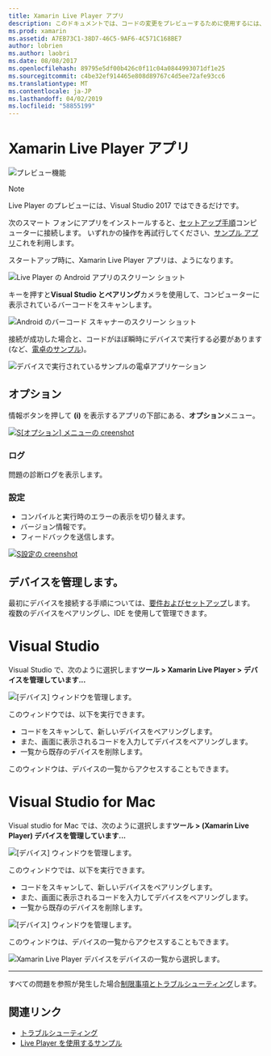 ```yaml
---
title: Xamarin Live Player アプリ
description: このドキュメントでは、コードの変更をプレビューするために使用するには、アプリがデバイスで live Xamarin Live Player について説明します。 これは、セットアップ、サンプル、ログ、デバイスの管理の設定について説明します。
ms.prod: xamarin
ms.assetid: A7EB73C1-38D7-46C5-9AF6-4C571C168BE7
author: lobrien
ms.author: laobri
ms.date: 08/08/2017
ms.openlocfilehash: 89795e5df00b426c0f11c04a0844993071df1e25
ms.sourcegitcommit: c4be32ef914465e808d89767c4d5ee72afe93cc6
ms.translationtype: MT
ms.contentlocale: ja-JP
ms.lasthandoff: 04/02/2019
ms.locfileid: "58855199"
---
```

# <a name="xamarin-live-player-app"></a>Xamarin Live Player アプリ

![プレビュー機能](~/media/shared/preview.png)

> [!NOTE]
> Live Player のプレビューには、Visual Studio 2017 ではできるだけです。

次のスマート フォンにアプリをインストールすると、[セットアップ手順](~/tools/live-player/install.md)コンピューターに接続します。 いずれかの操作を再試行してください、[サンプル アプリ](~/tools/live-player/samples.md)これを利用します。

スタートアップ時に、Xamarin Live Player アプリは、ようになります。

![Live Player の Android アプリのスクリーン ショット](player-images/app-android-sml.png)

キーを押すと**Visual Studio とペアリング**カメラを使用して、コンピューターに表示されているバーコードをスキャンします。

![Android のバーコード スキャナーのスクリーン ショット](player-images/scan-android-sml.png)

接続が成功した場合と、コードがほぼ瞬時にデバイスで実行する必要があります (など、[電卓のサンプル](https://developer.xamarin.com/samples/mobile/LivePlayer/BasicCalculator))。

![デバイスで実行されているサンプルの電卓アプリケーション](player-images/basic-calculator-sml.png)

## <a name="options"></a>オプション

情報ボタンを押して **(i)** を表示するアプリの下部にある、**オプション**メニュー。

[![S[オプション] メニューの creenshot](player-images/options-sml.png)](player-images/options.png#lightbox)

### <a name="logs"></a>ログ

問題の診断ログを表示します。

### <a name="settings"></a>設定

- コンパイルと実行時のエラーの表示を切り替えます。
- バージョン情報です。
- フィードバックを送信します。

[![S設定の creenshot](player-images/settings-sml.png)](player-images/settings.png#lightbox)

## <a name="managing-devices"></a>デバイスを管理します。

最初にデバイスを接続する手順については、[要件およびセットアップ](~/tools/live-player/install.md)します。 複数のデバイスをペアリングし、IDE を使用して管理できます。

# [<a name="visual-studio"></a>Visual Studio](#tab/windows)

Visual Studio で、次のように選択します**ツール > Xamarin Live Player > デバイスを管理しています...**

![[デバイス] ウィンドウを管理します。](player-images/manage-tools-menu-vs.png)

このウィンドウでは、以下を実行できます。

- コードをスキャンして、新しいデバイスをペアリングします。
- また、画面に表示されるコードを入力してデバイスをペアリングします。
- 一覧から既存のデバイスを削除します。

このウィンドウは、デバイスの一覧からアクセスすることもできます。

# [<a name="visual-studio-for-mac"></a>Visual Studio for Mac](#tab/macos)

Visual studio for Mac では、次のように選択します**ツール > (Xamarin Live Player) デバイスを管理しています...**

![[デバイス] ウィンドウを管理します。](player-images/manage-tools-menu.png)

このウィンドウでは、以下を実行できます。

- コードをスキャンして、新しいデバイスをペアリングします。
- また、画面に表示されるコードを入力してデバイスをペアリングします。
- 一覧から既存のデバイスを削除します。

![[デバイス] ウィンドウを管理します。](player-images/manage.png)

このウィンドウは、デバイスの一覧からアクセスすることもできます。

![Xamarin Live Player デバイスをデバイスの一覧から選択します。](player-images/manage-device-menu.png)

-----

すべての問題を参照が発生した場合[制限事項とトラブルシューティング](~/tools/live-player/troubleshooting.md)します。

## <a name="related-links"></a>関連リンク

- [トラブルシューティング](~/tools/live-player/troubleshooting.md)
- [Live Player を使用するサンプル](https://developer.xamarin.com/samples/xamarin-live-player/all/)
